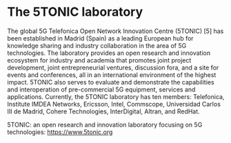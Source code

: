 <!-- TITLE: 5 Tonic -->
<!-- SUBTITLE: A quick summary of 5 Tonic -->

# The 5TONIC laboratory
The global 5G Telefonica Open Network Innovation Centre (5TONIC) [5] has been established in Madrid (Spain) as a leading European hub for knowledge sharing and industry collaboration in the area of 5G technologies. The laboratory provides an open research and innovation ecosystem for industry and academia that promotes joint project development, joint entrepreneurial ventures, discussion fora, and a site for events and conferences, all in an international environment of the highest impact. 5TONIC also serves to evaluate and demonstrate the capabilities and interoperation of pre-commercial 5G equipment, services and applications. Currently, the 5TONIC laboratory has ten members: Telefonica, Institute IMDEA Networks, Ericsson, Intel, Commscope, Universidad Carlos III de Madrid, Cohere Technologies, InterDigital, Altran, and RedHat.


5TONIC: an open research and innovation laboratory focusing on 5G technologies: https://www.5tonic.org